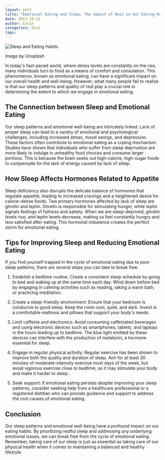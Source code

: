 ```yaml
---
layout: post
title: "Emotional Eating and Sleep: The Impact of Rest on Our Eating Habits"
date: 2023-10-11
author: Colin
categories: Diet
tags: 
---
```


![Sleep and Eating Habits](https://source.unsplash.com/1600x900/?sleep,eating)

*Image by Unsplash*

In today's fast-paced world, where stress levels are constantly on the rise, many individuals turn to food as a means of comfort and consolation. This phenomenon, known as emotional eating, can have a significant impact on our overall health and well-being. However, what many people fail to realize is that our sleep patterns and quality of rest play a crucial role in determining the extent to which we engage in emotional eating.

## The Connection between Sleep and Emotional Eating

Our sleep patterns and emotional well-being are intricately linked. Lack of proper sleep can lead to a variety of emotional and psychological challenges, including increased stress, mood swings, and depression. These factors often contribute to emotional eating as a coping mechanism. Studies have shown that individuals who suffer from sleep deprivation are more likely to indulge in unhealthy food choices and consume larger portions. This is because the brain seeks out high-calorie, high-sugar foods to compensate for the lack of energy caused by lack of sleep.

## How Sleep Affects Hormones Related to Appetite

Sleep deficiency also disrupts the delicate balance of hormones that regulate appetite, leading to increased cravings and a heightened desire for calorie-dense foods. Two primary hormones affected by lack of sleep are ghrelin and leptin. Ghrelin is responsible for stimulating hunger, while leptin signals feelings of fullness and satiety. When we are sleep-deprived, ghrelin levels rise, and leptin levels decrease, making us feel constantly hungry and less satisfied after eating. This hormonal imbalance creates the perfect storm for emotional eating.

## Tips for Improving Sleep and Reducing Emotional Eating

If you find yourself trapped in the cycle of emotional eating due to poor sleep patterns, there are several steps you can take to break free:

1. Establish a bedtime routine: Create a consistent sleep schedule by going to bed and waking up at the same time each day. Wind down before bed by engaging in calming activities such as reading, taking a warm bath, or practicing meditation.

2. Create a sleep-friendly environment: Ensure that your bedroom is conducive to good sleep. Keep the room cool, quiet, and dark. Invest in a comfortable mattress and pillows that support your body's needs.

3. Limit caffeine and electronics: Avoid consuming caffeinated beverages and using electronic devices such as smartphones, tablets, and laptops in the hours leading up to bedtime. The blue light emitted by these devices can interfere with the production of melatonin, a hormone essential for sleep.

4. Engage in regular physical activity: Regular exercise has been shown to improve both the quality and duration of sleep. Aim for at least 30 minutes of moderate-intensity exercise most days of the week, but avoid vigorous exercise close to bedtime, as it may stimulate your body and make it harder to sleep.

5. Seek support: If emotional eating persists despite improving your sleep patterns, consider seeking help from a healthcare professional or a registered dietitian who can provide guidance and support to address the root causes of emotional eating.

## Conclusion

Our sleep patterns and emotional well-being have a profound impact on our eating habits. By prioritizing restful sleep and addressing any underlying emotional issues, we can break free from the cycle of emotional eating. Remember, taking care of our sleep is just as essential as taking care of our physical health when it comes to maintaining a balanced and healthy lifestyle.